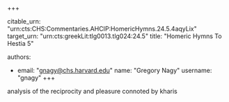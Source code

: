 +++


citable_urn: "urn:cts:CHS:Commentaries.AHCIP:HomericHymns.24.5.4aqyLix"
target_urn: "urn:cts:greekLit:tlg0013.tlg024:24.5"
title: "Homeric Hymns To Hestia 5"

authors:
- email: "gnagy@chs.harvard.edu"
  name: "Gregory Nagy"
  username: "gnagy"
+++

<p>analysis of the reciprocity and pleasure connoted by kharis</p>